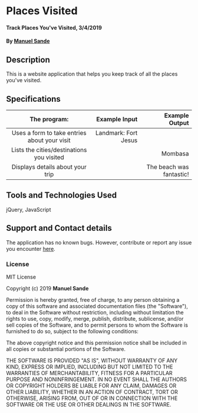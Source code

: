 # Places Visited

#### Track Places You've Visited, 3/4/2019
#### By **[Manuel Sande](https://github.com/msanden)**

## Description
 This is a website application that helps you keep track of all the places you've visited.

## Specifications
 | The program:                                            |  Example Input           | Example Output          |
 |:-------------------------------------------------------:|-------------------------:|------------------------:|      
 | Uses a form to take entries about your visit            | Landmark: Fort Jesus     |                         |
 | Lists the cities/destinations you visited               |                          |  Mombasa                |
 | Displays details about your trip                        |                          | The beach was fantastic!|


## Tools and Technologies Used
jQuery, JavaScript

## Support and Contact details
The application has no known bugs. However, contribute or report any issue you encounter [here](https://github.com/msanden/Places-Visited/issues/new).

### License
MIT License

Copyright (c) 2019 **Manuel Sande**

Permission is hereby granted, free of charge, to any person obtaining a copy
of this software and associated documentation files (the "Software"), to deal
in the Software without restriction, including without limitation the rights
to use, copy, modify, merge, publish, distribute, sublicense, and/or sell
copies of the Software, and to permit persons to whom the Software is
furnished to do so, subject to the following conditions:

The above copyright notice and this permission notice shall be included in all
copies or substantial portions of the Software.

THE SOFTWARE IS PROVIDED "AS IS", WITHOUT WARRANTY OF ANY KIND, EXPRESS OR
IMPLIED, INCLUDING BUT NOT LIMITED TO THE WARRANTIES OF MERCHANTABILITY,
FITNESS FOR A PARTICULAR PURPOSE AND NONINFRINGEMENT. IN NO EVENT SHALL THE
AUTHORS OR COPYRIGHT HOLDERS BE LIABLE FOR ANY CLAIM, DAMAGES OR OTHER
LIABILITY, WHETHER IN AN ACTION OF CONTRACT, TORT OR OTHERWISE, ARISING FROM,
OUT OF OR IN CONNECTION WITH THE SOFTWARE OR THE USE OR OTHER DEALINGS IN THE
SOFTWARE.
